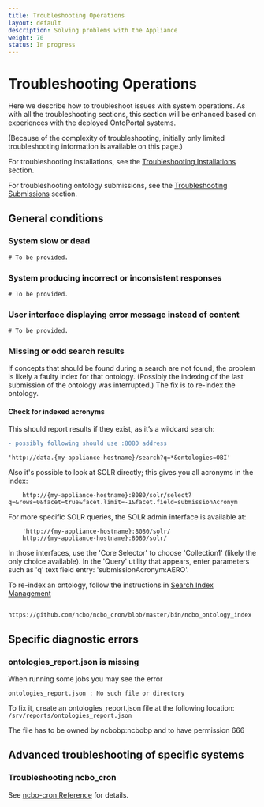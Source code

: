 ```yaml
---
title: Troubleshooting Operations
layout: default
description: Solving problems with the Appliance
weight: 70
status: In progress
---
```


# Troubleshooting Operations

Here we describe how to troubleshoot issues with system operations. 
As with all the troubleshooting sections, 
this section will be enhanced based on experiences with the deployed OntoPortal systems.

(Because of the complexity of troubleshooting, initially only limited troubleshooting information is available on this page.)

For troubleshooting installations, see the <a href="{{site.baseurl}}/steps/troubleshooting_installations">Troubleshooting Installations</a> section.

For troubleshooting ontology submissions, see the <a href="{{site.baseurl}}/ontologies/troubleshooting_submissions">Troubleshooting Submissions</a> section.

## General conditions

### System slow or dead

```diff
# To be provided.
```

### System producing incorrect or inconsistent responses

```diff
# To be provided.
```

### User interface displaying error message instead of content

```diff
# To be provided.
```

### Missing or odd search results

If concepts that should be found during a search are not found,
the problem is likely a faulty index for that ontology. 
(Possibly the indexing of the last submission of the ontology was interrupted.)
The fix is to re-index the ontology.

#### Check for indexed acronyms

This should report results if they exist, as it’s a wildcard search:

```diff
- possibly following should use :8080 address
```

    'http://data.{my-appliance-hostname}/search?q=*&ontologies=OBI'

Also it's possible to look at SOLR directly; this gives you all acronyms in the index:

```   http://{my-appliance-hostname}:8080/solr/select?q=&rows=0&facet=true&facet.limit=-1&facet.field=submissionAcronym
    http://{my-appliance-hostname}:8080/solr/select?q=&rows=0&facet=true&facet.limit=-1&facet.field=submissionAcronym
```

For more specific SOLR queries, the SOLR admin interface is available at:

```
    'http://{my-appliance-hostname}:8080/solr/
    http://{my-appliance-hostname}:8080/solr/
```

In those interfaces, use the 'Core Selector' to choose 'Collection1' (likely the only choice available).  In the 'Query' utility that appears, enter parameters such as 'q' text field entry: 'submissionAcronym:AERO'.

To re-index an ontology, follow the instructions in [Search Index Management](../search_index_management)

```
    https://github.com/ncbo/ncbo_cron/blob/master/bin/ncbo_ontology_index
```

## Specific diagnostic errors

### ontologies_report.json is missing

When running some jobs you may see the error 
```
ontologies_report.json : No such file or directory
```
To fix it, create an ontologies_report.json file at the following location: `/srv/reports/ontologies_report.json`

The file has to be owned by ncbobp:ncbobp and to have permission 666

## Advanced troubleshooting of specific systems

### Troubleshooting ncbo_cron

See [ncbo-cron Reference](../reference_ncbo-cron) for details.






